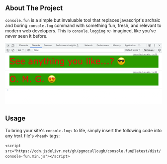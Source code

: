 ## About The Project
`console.fun` is a simple but invaluable tool that replaces javascript's archaic and boring `console.log` command with something fun, fresh, and relevant to modern web developers. This is `console.logging` re-imagined, like you've *never* seen it before.

![Demonstrating colorful, animated text in a browser's console](./public/console-fun-demo-v0-2-0.gif?raw=true "Not your grandmother's console.logs")

## Usage
To bring your site's `console.logs` to life, simply insert the following code into any `html` file's  `<head>` tags:

`<script src="https://cdn.jsdelivr.net/gh/pgmccullough/console.fun@latest/dist/console-fun.min.js"></script>`